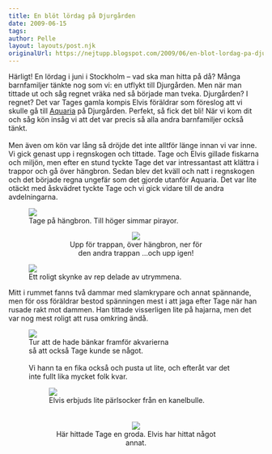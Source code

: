 ```yaml
---
title: En blöt lördag på Djurgården
date: 2009-06-15
tags: 	
author: Pelle
layout: layouts/post.njk
originalUrl: https://nejtupp.blogspot.com/2009/06/en-blot-lordag-pa-djurgarden.html
---
```


Härligt! En lördag i juni i Stockholm – vad ska man hitta på då? Många barnfamiljer tänkte nog som vi: en utflykt till Djurgården. Men när man tittade ut och såg regnet vräka ned så började man tveka. Djurgården? I regnet? Det var Tages gamla kompis Elvis föräldrar som föreslog att vi skulle gå till <a href="http://www.aquaria.se/">Aquaria</a> på Djurgården. Perfekt, så fick det bli! När vi kom dit och såg kön insåg vi att det var precis så alla andra barnfamiljer också tänkt.<br><br>Men även om kön var lång så dröjde det inte alltför länge innan vi var inne. Vi gick genast upp i regnskogen och tittade. Tage och Elvis gillade fiskarna och miljön, men efter en stund tyckte Tage det var intressantast att klättra i trappor och gå över hängbron. Sedan blev det kväll och natt i regnskogen och det började regna ungefär som det gjorde utanför Aquaria. Det var lite otäckt med åskvädret tyckte Tage och vi gick vidare till de andra avdelningarna.

<figure>
	<img src="../../../../img/_MG_5416_1024pix.jpg">
	<figcaption>Tage på hängbron. Till höger simmar pirayor.</figcaption>
</figure><div style="text-align: center;"><img src="../../../../img/_MG_5410_1024pix.jpg">
	<figcaption>Upp för trappan, över hängbron, ner för<br>den andra trappan ...och upp igen!</span></span><br></div>

<figure>
	<img src="../../../../img/_MG_5424_1024pix.jpg">
	<figcaption>Ett roligt skynke av rep delade av utrymmena.</figcaption>
</figure>Mitt i rummet fanns två dammar med slamkrypare och annat spännande, men för oss föräldrar bestod spänningen mest i att jaga efter Tage när han rusade rakt mot dammen. Han tittade visserligen lite på hajarna, men det var nog mest roligt att rusa omkring ändå.

<figure>
	<img src="../../../../img/_MG_5374_1024pix.jpg">
	<figcaption>Tur att de hade bänkar framför akvarierna<br>så att också Tage kunde se något.</span></span><br><br></div>Vi hann ta en fika också och pusta ut lite, och efteråt var det inte fullt lika mycket folk kvar.

<figure>
	<img src="../../../../img/_MG_5352_1024pix.jpg">
	<figcaption>Elvis erbjuds lite pärlsocker från en kanelbulle.</span></span><br><br></div><br><div style="text-align: center;"><img src="../../../../img/_MG_5367_1024pix.jpg">
	<figcaption>Här hittade Tage en groda. Elvis har hittat något annat.</span></span><br></div>

